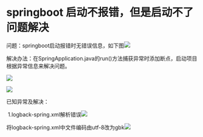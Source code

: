 # springboot 启动不报错，但是启动不了问题解决

问题：springboot启动报错时无错误信息，如下图![](https://devcloud.huaweicloud.com/wiki/v1/wiki/uploads/82861b78e5bf48d690bb6bee248c6462/201908/1566816197870.png)

解决办法：在SpringApplication.java的run()方法捕获异常时添加断点，启动项目根据异常信息来解决问题。

![](https://devcloud.huaweicloud.com/wiki/v1/wiki/uploads/82861b78e5bf48d690bb6bee248c6462/201908/1566816447320.png)

![](https://devcloud.huaweicloud.com/wiki/v1/wiki/uploads/82861b78e5bf48d690bb6bee248c6462/201908/1566816497571.png)





已知异常及解决：

​        1.logback-spring.xml解析错误![](https://devcloud.huaweicloud.com/wiki/v1/wiki/uploads/82861b78e5bf48d690bb6bee248c6462/201908/1566816633803.png)

将logback-spring.xml中文件编码由utf-8改为gbk![](https://devcloud.huaweicloud.com/wiki/v1/wiki/uploads/82861b78e5bf48d690bb6bee248c6462/201908/1566816732376.png)

